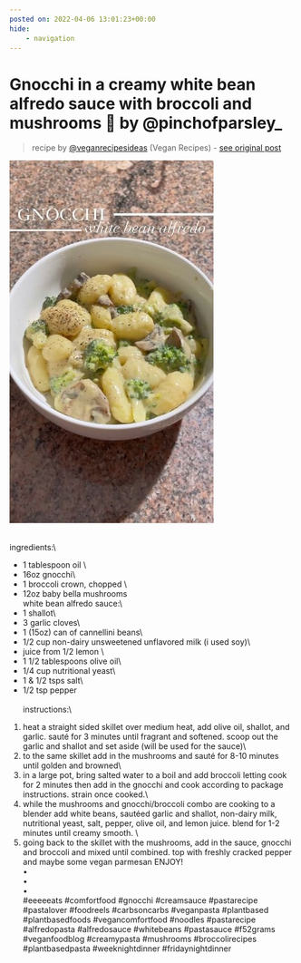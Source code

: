 ```yaml
---
posted on: 2022-04-06 13:01:23+00:00
hide:
    - navigation
---
```


# Gnocchi in a creamy white bean alfredo sauce with broccoli and mushrooms 🤤 by @pinchofparsley_ 

> recipe by [@veganrecipesideas](https://www.instagram.com/veganrecipesideas/) 
(Vegan Recipes) - [see original post](https://instagram.com/p/CcArAvVJZtR)

![](../img/veganrecipesideas_06-04-2022_1304.png)

\
ingredients:\
- 1 tablespoon oil \
- 16oz gnocchi\
- 1 broccoli crown, chopped \
- 12oz baby bella mushrooms \
white bean alfredo sauce:\
- 1 shallot\
- 3 garlic cloves\
- 1 (15oz) can of cannellini beans\
- 1/2 cup non-dairy unsweetened unflavored milk (i used soy)\
- juice from 1/2 lemon \
- 1 1/2 tablespoons olive oil\
- 1/4 cup nutritional yeast\
- 1 & 1/2 tsps salt\
- 1/2 tsp pepper\
\
instructions:\
1. heat a straight sided skillet over medium heat, add olive oil, shallot, and garlic. sauté for 3 minutes until fragrant and softened. scoop out the garlic and shallot and set aside (will be used for the sauce)\
2. to the same skillet add in the mushrooms and sauté for 8-10 minutes until golden and browned\
3. in a large pot, bring salted water to a boil and add broccoli letting cook for 2 minutes then add in the gnocchi and cook according to package instructions. strain once cooked.\
4. while the mushrooms and gnocchi/broccoli combo are cooking to a blender add white beans, sautéed garlic and shallot, non-dairy milk, nutritional yeast, salt, pepper, olive oil, and lemon juice. blend for 1-2 minutes until creamy smooth. \
5. going back to the skillet with the mushrooms, add in the sauce, gnocchi and broccoli and mixed until combined. top with freshly cracked pepper and maybe some vegan parmesan ENJOY!\
•\
•\
•\
\#eeeeeats \#comfortfood \#gnocchi \#creamsauce \#pastarecipe \#pastalover \#foodreels \#carbsoncarbs \#veganpasta \#plantbased \#plantbasedfoods \#vegancomfortfood \#noodles \#pastarecipe \#alfredopasta \#alfredosauce \#whitebeans \#pastasauce \#f52grams \#veganfoodblog \#creamypasta \#mushrooms \#broccolirecipes \#plantbasedpasta \#weeknightdinner \#fridaynightdinner 